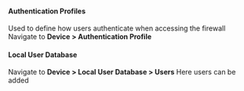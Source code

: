 #### Authentication Profiles
Used to define how users authenticate when accessing the firewall
Navigate to **Device > Authentication Profile**

#### Local User Database
Navigate to **Device > Local User Database > Users**
Here users can be added